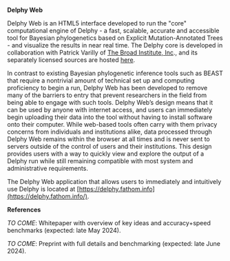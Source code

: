 **Delphy Web**

Delphy Web is an HTML5 interface developed to run the "core" computational engine of Delphy - a fast, scalable, accurate and accessible tool for Bayesian phylogenetics based on Explicit Mutation-Annotated Trees - and visualize the results in near real time. The Delphy core is developed in collaboration with Patrick Varilly of [The Broad Institute, Inc](https://www.broadinstitute.org/)., and its separately licensed sources are hosted [here](https://github.com/broadinstitute/delphy).

In contrast to existing Bayesian phylogenetic inference tools such as BEAST that require a nontrivial amount of technical set up and computing proficiency to begin a run, Delphy Web has been developed to remove many of the barriers to entry that prevent researchers in the field from being able to engage with such tools. Delphy Web’s design means that it can be used by anyone with internet access, and users can immediately begin uploading their data into the tool without having to install software onto their computer. While web-based tools often carry with them privacy concerns from individuals and institutions alike, data processed through Delphy Web remains within the browser at all times and is never sent to servers outside of the control of users and their institutions. This design provides users with a way to quickly view and explore the output of a Delphy run while still remaining compatible with most system and administrative requirements.

The Delphy Web application that allows users to immediately and intuitively use Delphy is located at [https://delphy.fathom.info](https://delphy.fathom.info/). 

**References**

*TO COME*: Whitepaper with overview of key ideas and accuracy+speed benchmarks (expected: late May 2024).

*TO COME*: Preprint with full details and benchmarking (expected: late June 2024).